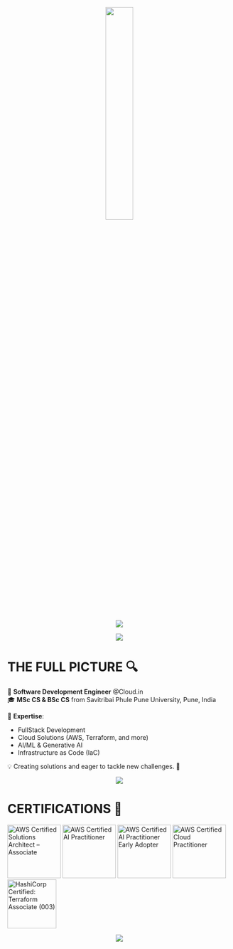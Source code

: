 <p align="center"><img src="animation.gif" width="35%"></p>

<p align="center"> 
  <img src="https://readme-typing-svg.herokuapp.com?font=Architects+Daughter&center=true&vCenter=true&duration=3000&color=%2338C2FF&size=40&height=200&width=800&lines=Hey,+I'm+Atharva+Jagtap+%3C3;Software+Development+Engineer;Welcome+to+my+profile!"> 
</p>
<p align="center">
  <img src="https://user-images.githubusercontent.com/73097560/115834477-dbab4500-a447-11eb-908a-139a6edaec5c.gif">             
<br>

<h1 align="left"><strong>THE FULL PICTURE</strong> 🔍</h1>

🚀 **Software Development Engineer** @Cloud.in  
🎓 **MSc CS & BSc CS** from Savitribai Phule Pune University, Pune, India  

🔧 **Expertise**:  
- FullStack Development  
- Cloud Solutions (AWS, Terraform, and more)  
- AI/ML & Generative AI  
- Infrastructure as Code (IaC) 

💡 Creating solutions and eager to tackle new challenges. 🌱
<br>
<p align="center">
  <img src="https://user-images.githubusercontent.com/73097560/115834477-dbab4500-a447-11eb-908a-139a6edaec5c.gif">             
</p>


<h1 align="left"><strong>CERTIFICATIONS</strong> 📜</h1>

<p align="left">
  <img class="share-ui__badge-image" src="https://images.credly.com/size/220x220/images/0e284c3f-5164-4b21-8660-0d84737941bc/image.png" alt="AWS Certified Solutions Architect – Associate" width="120" height="120">
  <img src="https://images.credly.com/size/680x680/images/4d4693bb-530e-4bca-9327-de07f3aa2348/image.png" alt="AWS Certified AI Practitioner" width="120" height="120"/>
  <img src="https://images.credly.com/size/680x680/images/834f2c8d-2d2c-4ce7-9580-02a351c31626/image.png" alt="AWS Certified AI Practitioner Early Adopter" width="120" height="120"/>
  <img src="https://images.credly.com/images/00634f82-b07f-4bbd-a6bb-53de397fc3a6/image.png" alt="AWS Certified Cloud Practitioner" width="120" height="120"/>
  <img src="https://images.credly.com/size/220x220/images/85b9cfc4-257a-4742-878c-4f7ab4a2631b/image.png" alt="HashiCorp Certified: Terraform Associate (003)" width="110" height="110">
</p>


<p align="center">
  <img src="https://user-images.githubusercontent.com/73097560/115834477-dbab4500-a447-11eb-908a-139a6edaec5c.gif">             
</p>
